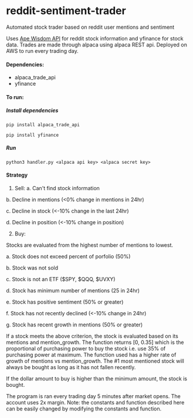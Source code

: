 # reddit-sentiment-trader
Automated stock trader based on reddit user mentions and sentiment

Uses [Ape Wisdom API](https://apewisdom.io/) for reddit stock information and yfinance for stock data.
Trades are made through alpaca using alpaca REST api. Deployed on AWS to run every trading day.

#### Dependencies:
* alpaca_trade_api 
* yfinance

#### To run:

##### Install dependencies
`pip install alpaca_trade_api`

`pip install yfinance`

##### Run
`python3 handler.py <alpaca api key> <alpaca secret key>`


#### Strategy
1. Sell:
a. Can't find stock information

b. Decline in mentions (<0% change in mentions in 24hr)

c. Decline in stock (<-10% change in the last 24hr)

d. Decline in position (<-10% change in position)


2. Buy:

Stocks are evaluated from the highest number of mentions to lowest.

a. Stock does not exceed percent of porfolio (50%)

b. Stock was not sold

c. Stock is not an ETF ($SPY, $QQQ, $UVXY)

d. Stock has minimum number of mentions (25 in 24hr)

e. Stock has positive sentiment (50% or greater)

f. Stock has not recently declined (<-10% change in 24hr)

g. Stock has recent growth in mentions (50% or greater)


If a stock meets the above criterion, the stock is evaluated based on its mentions and mention_growth. The function returns [0, 0.35] which is the proportional of purchasing power to buy the stock i.e. use 35% of purchasing power at maximum. The function used has a higher rate of growth of mentions vs mention_growth. The #1 most mentioned stock will always be bought as long as it has not fallen recently.

If the dollar amount to buy is higher than the minimum amount, the stock is bought.

The program is ran every trading day 5 minutes after market opens. The account uses 2x margin. 
Note: the constants and function described here can be easily changed by modifying the constants and function.

